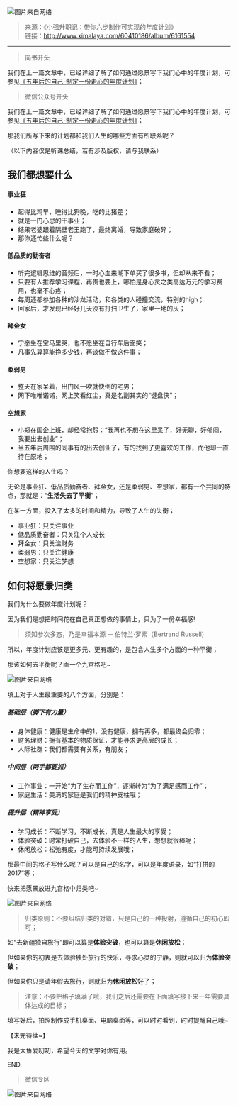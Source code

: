 ![图片来自网络](http://image.dayuaidaodao.com/writing/image/balance-imageview2-imageslim.jpg)

> 来源：《小强升职记：带你六步制作可实现的年度计划》  
> 链接：<http://www.ximalaya.com/60410186/album/6161554>  

***

> 简书开头

我们在上一篇文章中，已经详细了解了如何通过愿景写下我们心中的年度计划，可参见[《五年后的自己-制定一份走心的年度计划》](http://www.jianshu.com/p/964819314caf)；

> 微信公众号开头

我们在上一篇文章中，已经详细了解了如何通过愿景写下我们心中的年度计划，可参见[《五年后的自己-制定一份走心的年度计划》](http://mp.weixin.qq.com/s?__biz=MzI5NzU2NDA4NA==&mid=2247483660&idx=1&sn=e21ef4af736f25c718bc4970e4d26a9d&chksm=ecb263d7dbc5eac1ab707a0cbe4f581c1da1a0414662a66231c3a97b25bb4203b69bae5ce0f8#rd)；


那我们所写下来的计划都和我们人生的哪些方面有所联系呢？

（以下内容仅是听课总结，若有涉及版权，请与我联系）

## 我们都想要什么

#### 事业狂

- 起得比鸡早，睡得比狗晚，吃的比猪差；
- 就是一门心思的干事业；
- 结果老婆跟着隔壁老王跑了，最终离婚，导致家庭破碎；
- 那你还忙些什么呢？

#### 低品质的勤奋者

- 听完逻辑思维的音频后，一时心血来潮下单买了很多书，但却从来不看；
- 只要有人推荐学习课程，再贵也要上，哪怕是身心灵之类高达万元的学习费用，也毫不心疼；
- 每周还都参加各种的沙龙活动，和各类的人碰撞交流，特别的high；
- 回家后，才发现已经好几天没有打扫卫生了，家里一地的灰；

#### 拜金女

- 宁愿坐在宝马里哭，也不愿坐在自行车后面笑；
- 凡事先算算能挣多少钱，再谈做不做这件事；

#### 柔弱男

- 整天在家呆着，出门风一吹就快倒的宅男；
- 网下唯唯诺诺，网上笑看红尘，真是名副其实的“键盘侠”；

#### 空想家
- 小郑在国企上班，却经常抱怨：“我再也不想在这里呆了，好无聊，好郁闷，我要出去创业”；
- 当五年后周围的同事有的出去创业了，有的找到了更喜欢的工作，而他却一直待在原地；

你想要这样的人生吗？

无论是事业狂、低品质勤奋者、拜金女，还是柔弱男、空想家，都有一个共同的特点，那就是：“**生活失去了平衡**”；

在某一方面，投入了太多的时间和精力，导致了人生的失衡；

- 事业狂：只关注事业
- 低品质勤奋者：只关注个人成长
- 拜金女：只关注财务
- 柔弱男：只关注健康
- 空想家：只关注梦想

## 如何将愿景归类

我们为什么要做年度计划呢？

因为我们是想把时间花在自己真正想做的事情上，只为了一份幸福感!

> 须知参次多态，乃是幸福本源 -- 伯特兰·罗素（Bertrand Russell)

所以，年度计划应该是更多元、更有趣的，是包含人生多个方面的一种平衡；

那该如何去平衡呢？画一个九宫格吧~

![图片来自网络](http://image.dayuaidaodao.com/writing/image/sudoku-imageview2-imageslim.png)

填上对于人生最重要的八个方面，分别是：

##### 基础层（脚下有力量）

- 身体健康：健康是生命中的1，没有健康，拥有再多，都最终会归零；
- 财务理财：拥有基本的物质保证，才能寻求更高层的成长；
- 人际社群：我们都需要有关系，有朋友；

##### 中间层（两手都要抓）

- 工作事业：一开始“为了生存而工作”，逐渐转为“为了满足感而工作”；
- 家庭生活：美满的家庭是我们的精神支柱哦；

##### 提升层（精神享受）

- 学习成长：不断学习，不断成长，真是人生最大的享受；
- 体验突破：时常打破自己，去体验不一样的人生，想想就很棒呢；
- 休闲放松：松弛有度，才能可持续发展哦；

那最中间的格子写什么呢？可以是自己的名字，可以是年度语录，如“打拼的2017”等；

快来把愿景放进九宫格中归类吧~

![图片来自网络](http://image.dayuaidaodao.com/writing/image/sudoku-done-imageslim.png)

> 归类原则：不要纠结归类的对错，只是自己的一种投射，遵循自己的初心即可；

如“去新疆独自旅行”即可以算是**体验突破**，也可以算是**休闲放松**；

但如果你的初衷是去体验独处旅行的快乐，寻求心灵的宁静，则就可以归为**体验突破**；

但如果你只是请年假去旅行，则就归为**休闲放松**好了；

> 注意：不要把格子填满了哦，我们之后还需要在下面填写接下来一年需要具体达成的目标；

填写好后，拍照制作成手机桌面、电脑桌面等，可以时时看到，时时提醒自己哦~

【未完待续~】

我是大鱼爱叨叨，希望今天的文字对你有用。

END.

> 微信专区

![图片来自网络](http://image.dayuaidaodao.com/writing/image/wechat-code-1228-1000-1000-imageview2-imageslim.png)

